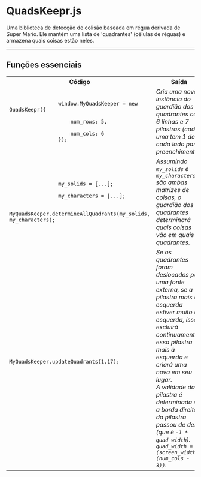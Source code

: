 QuadsKeepr.js
==============

Uma biblioteca de detecção de colisão baseada em régua derivada de
Super Mario. Ele mantém uma lista de 'quadrantes' (células de réguas)
e armazena quais coisas estão neles.

------------------------------------------------------------------------------------

Funções essenciais
------------------

<table>
    <tr>
        <th>
            Código
        </th>
        <th>
            Saída
        </th>
    </tr>
    <tr>
        <td>
            <code>
                window.MyQuadsKeeper = new QuadsKeepr({</code><br><code>
                    num_rows: 5,</code><br><code>
                    num_cols: 6
                });
            </code>
        </td>
        <td>
            <em>
                Cria uma nova instância do guardião dos quadrantes com 6 linhas e 7
                pilastras (cada uma tem 1 de cada lado para preenchimento).
            </em>
        </td>
    </tr>
    <tr>
        <td>
            <code>
                my_solids = [...];</code><br><code>
                my_characters = [...];</code><br><code>
                MyQuadsKeeper.determineAllQuadrants(my_solids, my_characters);
            </code>
        </td>
        <td>
            <em>
                Assumindo <code>my_solids</code> e <code>my_characters</code> são ambas matrizes
                de coisas, o guardião dos quadrantes determinará quais coisas vão em quais
                quadrantes.
            </em>
        </td>
    </tr>
    <tr>
        <td>
            <code>
                MyQuadsKeeper.updateQuadrants(1.17);
            </code>
        </td>
        <td>
            <em>
                Se os quadrantes foram deslocados por uma fonte externa, se a pilastra
                mais à esquerda estiver muito à esquerda, isso excluirá continuamente
                essa pilastra mais à esquerda e criará uma nova em seu lugar.
            </em>
            <br>
            <em>
                A validade da pilastra é determinada se a borda direita da pilastra
                passou de delx (que é <code>-1 * quad_width</code>).
            </em>
            <br>
            <em>
                <code>quad_width = (screen_width / (num_cols - 3))</code>.
            </em>
        </td>
    </tr>
</table>
